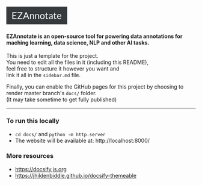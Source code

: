 ![LOGO_EZAnnotate](assets/LOGO_EZAnnotate.png)

#### EZAnnotate is an open-source tool for powering data annotations for maching learning, data science, NLP and other AI tasks.

This is just a template for the project.  
You need to edit all the files in it (including this README),  
feel free to structure it however you want and  
link it all in the `sidebar.md` file.

Finally, you can enable the GitHub pages for this project by choosing to render master branch's `docs/` folder.  
(It may take sometime to get fully published)

<hr/>

### To run this locally

- `cd docs/` and `python -m http.server`
- The website will be available at: http://localhost:8000/

### More resources

- https://docsify.js.org
- https://jhildenbiddle.github.io/docsify-themeable
